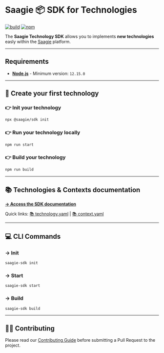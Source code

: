 # Saagie 📦 SDK for Technologies

[![build](https://img.shields.io/github/workflow/status/saagie/sdk/Master%20Build)][build]
[![npm](https://img.shields.io/npm/v/@saagie/sdk)][npm]

[build]: https://github.com/saagie/sdk/actions?query=workflow%3A%22Master+Build%22
[npm]: https://www.npmjs.com/package/@saagie/sdk

The **Saagie Technology SDK** allows you to implements **new technologies** easly within the [Saagie](https://www.saagie.com/) platform.

---

## Requirements

* **[Node.js](https://nodejs.org/)** - Minimum version: `12.15.0`

---

## 🤩 Create your first technology

### 👉 Init your technology

```sh
npx @saagie/sdk init
```

### 👉 Run your technology locally

```sh
npm run start
```

### 👉 Build your technology

```sh
npm run build
```

---

## 📚 Technologies & Contexts documentation

**[→ Access the SDK documentation](#coming-soon)**

Quick links: [📚 technology.yaml](#coming-soon) | [📚 context.yaml](#coming-soon)

---

## 💻 CLI Commands

### → Init

```sh
saagie-sdk init
```

### → Start

```sh
saagie-sdk start
```

### → Build

```sh
saagie-sdk build
```

---

## 👩‍👨‍ Contributing
Please read our [Contributing Guide](./CONTRIBUTING.md) before submitting a Pull Request to the project.

